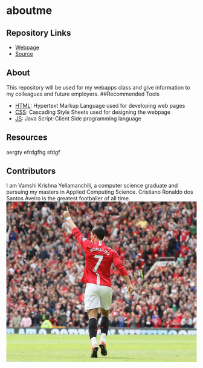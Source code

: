 # aboutme
## Repository Links
- [Webpage](https://github.com/yellamanchili/aboutme/edit/master/README.md/ "webpage")
- [Source](https://github.com/yellamanchili/aboutme)
## About
This repository will be used for my webapps class and give information to my colleagues and future employers.
##Recommended Tools
- [HTML](https://www.learn-html.org/"HTML"): Hypertext Markup Language used for developing web pages
- [CSS](https://www.codecademy.com/learn/learn-css"CSS"): Cascading Style Sheets used for designing the webpage
- [JS](https://www.learn-js.org/"JS"): Java Script-Client Side programming language
## Resources
aergty
efrdgfhg
sfdgf
## Contributors
I am Vamshi Krishna Yellamanchili, a computer science graduate and pursuing my masters in Applied Computing Science.
Cristiano Ronaldo dos Santos Aveiro is the greatest footballer of all time. 
![Source](https://github.com/yellamanchili/aboutme/blob/master/ronaldo.jpg)
